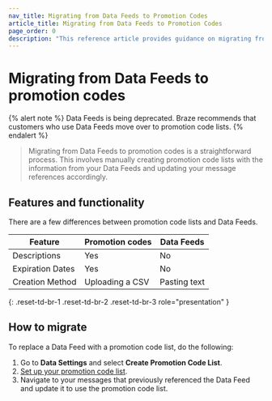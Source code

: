 ```yaml
---
nav_title: Migrating from Data Feeds to Promotion Codes
article_title: Migrating from Data Feeds to Promotion Codes
page_order: 0
description: "This reference article provides guidance on migrating from Data Feeds to promotion codes."
---
```


# Migrating from Data Feeds to promotion codes

{% alert note %}
Data Feeds is being deprecated. Braze recommends that customers who use Data Feeds move over to promotion code lists.
{% endalert %}

> Migrating from Data Feeds to promotion codes is a straightforward process. This involves manually creating promotion code lists with the information from your Data Feeds and updating your message references accordingly.

## Features and functionality

There are a few differences between promotion code lists and Data Feeds.

| Feature          | Promotion codes | Data Feeds   |
|------------------|-----------------|--------------|
| Descriptions     | Yes             | No           |
| Expiration Dates | Yes             | No           |
| Creation Method  | Uploading a CSV | Pasting text |
{: .reset-td-br-1 .reset-td-br-2 .reset-td-br-3 role="presentation" }

## How to migrate

To replace a Data Feed with a promotion code list, do the following: 

1. Go to **Data Settings** and select **Create Promotion Code List**.
2. [Set up your promotion code list]({{site.baseurl}}/user_guide/personalization_and_dynamic_content/promotion_codes).
3. Navigate to your messages that previously referenced the Data Feed and update it to use the promotion code list.
